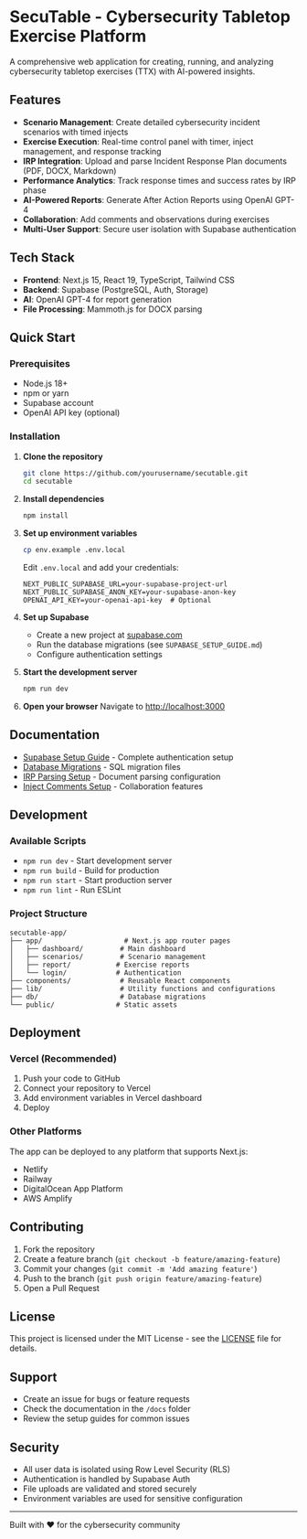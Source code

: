 # SecuTable - Cybersecurity Tabletop Exercise Platform

A comprehensive web application for creating, running, and analyzing cybersecurity tabletop exercises (TTX) with AI-powered insights.

## Features

- **Scenario Management**: Create detailed cybersecurity incident scenarios with timed injects
- **Exercise Execution**: Real-time control panel with timer, inject management, and response tracking
- **IRP Integration**: Upload and parse Incident Response Plan documents (PDF, DOCX, Markdown)
- **Performance Analytics**: Track response times and success rates by IRP phase
- **AI-Powered Reports**: Generate After Action Reports using OpenAI GPT-4
- **Collaboration**: Add comments and observations during exercises
- **Multi-User Support**: Secure user isolation with Supabase authentication

## Tech Stack

- **Frontend**: Next.js 15, React 19, TypeScript, Tailwind CSS
- **Backend**: Supabase (PostgreSQL, Auth, Storage)
- **AI**: OpenAI GPT-4 for report generation
- **File Processing**: Mammoth.js for DOCX parsing

## Quick Start

### Prerequisites

- Node.js 18+ 
- npm or yarn
- Supabase account
- OpenAI API key (optional)

### Installation

1. **Clone the repository**
   ```bash
   git clone https://github.com/yourusername/secutable.git
   cd secutable
   ```

2. **Install dependencies**
   ```bash
   npm install
   ```

3. **Set up environment variables**
   ```bash
   cp env.example .env.local
   ```
   
   Edit `.env.local` and add your credentials:
   ```env
   NEXT_PUBLIC_SUPABASE_URL=your-supabase-project-url
   NEXT_PUBLIC_SUPABASE_ANON_KEY=your-supabase-anon-key
   OPENAI_API_KEY=your-openai-api-key  # Optional
   ```

4. **Set up Supabase**
   - Create a new project at [supabase.com](https://supabase.com)
   - Run the database migrations (see `SUPABASE_SETUP_GUIDE.md`)
   - Configure authentication settings

5. **Start the development server**
   ```bash
   npm run dev
   ```

6. **Open your browser**
   Navigate to [http://localhost:3000](http://localhost:3000)

## Documentation

- [Supabase Setup Guide](SUPABASE_SETUP_GUIDE.md) - Complete authentication setup
- [Database Migrations](db/migrations/) - SQL migration files
- [IRP Parsing Setup](IRP_PARSING_SETUP.md) - Document parsing configuration
- [Inject Comments Setup](INJECT_COMMENTS_SETUP.md) - Collaboration features

## Development

### Available Scripts

- `npm run dev` - Start development server
- `npm run build` - Build for production
- `npm run start` - Start production server
- `npm run lint` - Run ESLint

### Project Structure

```
secutable-app/
├── app/                    # Next.js app router pages
│   ├── dashboard/         # Main dashboard
│   ├── scenarios/         # Scenario management
│   ├── report/           # Exercise reports
│   └── login/            # Authentication
├── components/            # Reusable React components
├── lib/                   # Utility functions and configurations
├── db/                    # Database migrations
└── public/               # Static assets
```

## Deployment

### Vercel (Recommended)

1. Push your code to GitHub
2. Connect your repository to Vercel
3. Add environment variables in Vercel dashboard
4. Deploy

### Other Platforms

The app can be deployed to any platform that supports Next.js:
- Netlify
- Railway
- DigitalOcean App Platform
- AWS Amplify

## Contributing

1. Fork the repository
2. Create a feature branch (`git checkout -b feature/amazing-feature`)
3. Commit your changes (`git commit -m 'Add amazing feature'`)
4. Push to the branch (`git push origin feature/amazing-feature`)
5. Open a Pull Request

## License

This project is licensed under the MIT License - see the [LICENSE](LICENSE) file for details.

## Support

- Create an issue for bugs or feature requests
- Check the documentation in the `/docs` folder
- Review the setup guides for common issues

## Security

- All user data is isolated using Row Level Security (RLS)
- Authentication is handled by Supabase Auth
- File uploads are validated and stored securely
- Environment variables are used for sensitive configuration

---

Built with ❤️ for the cybersecurity community
